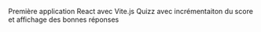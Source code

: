 Première application React avec Vite.js 
Quizz avec incrémentaiton du score et affichage des bonnes réponses 

